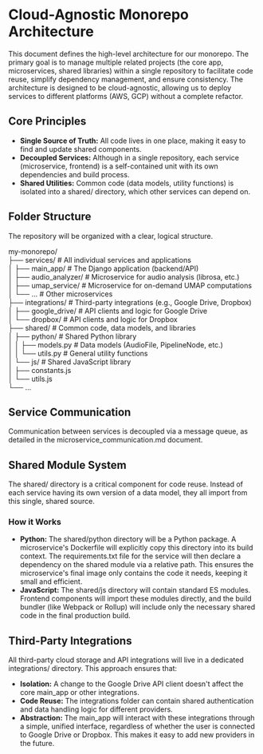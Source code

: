 # **Cloud-Agnostic Monorepo Architecture**

This document defines the high-level architecture for our monorepo. The primary goal is to manage multiple related projects (the core app, microservices, shared libraries) within a single repository to facilitate code reuse, simplify dependency management, and ensure consistency. The architecture is designed to be cloud-agnostic, allowing us to deploy services to different platforms (AWS, GCP) without a complete refactor.

## **Core Principles**

* **Single Source of Truth:** All code lives in one place, making it easy to find and update shared components.  
* **Decoupled Services:** Although in a single repository, each service (microservice, frontend) is a self-contained unit with its own dependencies and build process.  
* **Shared Utilities:** Common code (data models, utility functions) is isolated into a shared/ directory, which other services can depend on.

## **Folder Structure**

The repository will be organized with a clear, logical structure.

my-monorepo/  
├── services/                 \# All individual services and applications  
│   ├── main\_app/             \# The Django application (backend/API)  
│   ├── audio\_analyzer/       \# Microservice for audio analysis (librosa, etc.)  
│   ├── umap\_service/         \# Microservice for on-demand UMAP computations  
│   └── ...                   \# Other microservices  
├── integrations/             \# Third-party integrations (e.g., Google Drive, Dropbox)  
│   ├── google\_drive/         \# API clients and logic for Google Drive  
│   └── dropbox/              \# API clients and logic for Dropbox  
├── shared/                   \# Common code, data models, and libraries  
│   ├── python/               \# Shared Python library  
│   │   ├── models.py         \# Data models (AudioFile, PipelineNode, etc.)  
│   │   └── utils.py          \# General utility functions  
│   └── js/                   \# Shared JavaScript library  
│       ├── constants.js  
│       └── utils.js  
└── ...

## **Service Communication**

Communication between services is decoupled via a message queue, as detailed in the microservice\_communication.md document.

## **Shared Module System**

The shared/ directory is a critical component for code reuse. Instead of each service having its own version of a data model, they all import from this single, shared source.

### **How it Works**

* **Python:** The shared/python directory will be a Python package. A microservice's Dockerfile will explicitly copy this directory into its build context. The requirements.txt file for the service will then declare a dependency on the shared module via a relative path. This ensures the microservice's final image only contains the code it needs, keeping it small and efficient.  
* **JavaScript:** The shared/js directory will contain standard ES modules. Frontend components will import these modules directly, and the build bundler (like Webpack or Rollup) will include only the necessary shared code in the final production build.

## **Third-Party Integrations**

All third-party cloud storage and API integrations will live in a dedicated integrations/ directory. This approach ensures that:

* **Isolation:** A change to the Google Drive API client doesn't affect the core main\_app or other integrations.  
* **Code Reuse:** The integrations folder can contain shared authentication and data handling logic for different providers.  
* **Abstraction:** The main\_app will interact with these integrations through a simple, unified interface, regardless of whether the user is connected to Google Drive or Dropbox. This makes it easy to add new providers in the future.